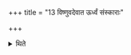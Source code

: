 +++
title = "13 विष्णुवदेवात ऊर्ध्वं संस्काराः"

+++

<details><summary>थिते</summary>

13. Here on the sanctificatory-rites (in connection with the sacrificial bread) should refer to Viṣṇu only.  
</details>
